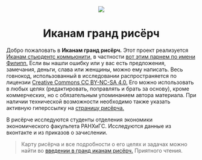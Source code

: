 <center>
<img src="https://raw.githubusercontent.com/FUlyankin/ekenam_grand_research/master/images/cover.png">
</center>


# <center> Иканам гранд рисёрч </center>


Добро пожаловать в **Иканам гранд рисёрч.** Этот проект реализуется [Иканам стьюдентс коммьюнити,](https://vk.com/ikanam)
в частности [вот этим парнем по имени Филипп.](https://vk.com/ppilif) Если вы нашли ошибку или у вас есть предложения, замечания, деньги, слава или женщины, можно ему написать. Весь говнокод, использованный в исследовании распространяется по лицензии [Creative Commons CC BY-NC-SA 4.0.](https://creativecommons.org/licenses/by-nc-sa/4.0/) Его можно использовать в любых целях (редактировать, поправлять и брать за основу), кроме коммерческих, но с обязательным упоминанием автора материала. При наличии технической возможности необходимо также указать активную гиперссылку на [страницу рисёрча.](https://github.com/FUlyankin/ekenam_grand_research)

В рисёрче исследуются студенты отделения экономики экономического факультета РАНХиГС. Исследуются данные из вконтакте и из приказов о зачислении. 

> Карту рисёрча и все подробности о его целях и задачах можно найти во [введении в гранд иканам рисёрч.](http://nbviewer.jupyter.org/github/FUlyankin/ekanam_grand_research/blob/master/Posts/0.%20Introduction.ipynb) Приятного чтения. 




